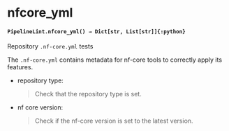 # nfcore_yml

#### `PipelineLint.nfcore_yml() → Dict[str, List[str]]{:python}`

Repository `.nf-core.yml` tests

The `.nf-core.yml` contains metadata for nf-core tools to correctly apply its features.

- repository type:
  > Check that the repository type is set.
- nf core version:
  > Check if the nf-core version is set to the latest version.
